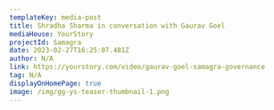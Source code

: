 ```yaml
---
templateKey: media-post
title: Shradha Sharma in conversation with Gaurav Goel
mediaHouse: YourStory
projectId: Samagra
date: 2023-02-27T16:25:07.481Z
author: N/A
link: https://yourstory.com/video/gaurav-goel-samagra-governance
tag: N/A
displayOnHomePage: true
image: /img/gg-ys-teaser-thumbnail-1.png
---
```

